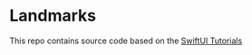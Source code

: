 # Landmarks

This repo contains source code based on the [SwiftUI Tutorials](https://developer.apple.com/tutorials/swiftui/creating-and-combining-views)
